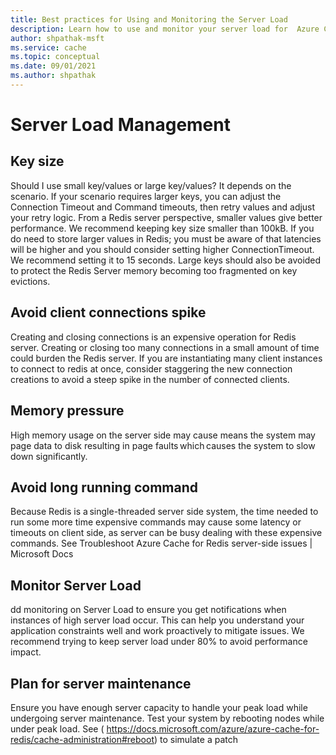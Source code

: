 ```yaml
---
title: Best practices for Using and Monitoring the Server Load
description: Learn how to use and monitor your server load for  Azure Cache for Redis.
author: shpathak-msft
ms.service: cache
ms.topic: conceptual
ms.date: 09/01/2021
ms.author: shpathak
---
```


# Server Load Management

## Key size

Should I use small key/values or large key/values? It depends on the scenario. If your scenario requires larger keys, you can adjust the Connection Timeout and Command timeouts, then retry values and adjust your retry logic. From a Redis server perspective, smaller values give better performance. We recommend keeping key size smaller than 100kB. If you do need to store larger values in Redis; you must be aware of that latencies will be higher and you should consider setting higher ConnectionTimeout. We recommend setting it to 15 seconds. Large keys should also be avoided to protect the Redis Server memory becoming too fragmented on key evictions. 

## Avoid client connections spike

Creating and closing connections is an expensive operation for Redis server. Creating or closing too many connections in a small amount of time could burden the Redis server. If you are instantiating many client instances to connect to redis at once, consider staggering the new connection creations to avoid a steep spike in the number of connected clients. 

## Memory pressure

High memory usage on the server side may cause means the system may page data to disk resulting in page faults which causes the system to slow down significantly. 

## Avoid long running command

Because Redis is a single-threaded server side system, the time needed to run some more time expensive commands may cause some latency or timeouts on client side, as server can be busy dealing with these expensive commands. See Troubleshoot Azure Cache for Redis server-side issues | Microsoft Docs 

## Monitor Server Load
dd monitoring on Server Load to ensure you get notifications when instances of high server load occur. This can help you understand your application constraints well and work proactively to mitigate issues. We recommend trying to keep server load under 80% to avoid performance impact. 

## Plan for server maintenance

Ensure you have enough server capacity to handle your peak load while undergoing server maintenance. Test your system by rebooting nodes while under peak load. See ( https://docs.microsoft.com/azure/azure-cache-for-redis/cache-administration#reboot) to simulate a patch 
